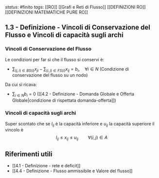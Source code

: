 *status*: #finito
*tags*: [[RO]] [[Grafi e Reti di Flusso]] [[DEFINIZIONI RO]] [[DEFINIZIONI MATEMATICHE PURE RO]]

## 1.3 - Definizione - Vincoli di Conservazione del Flusso e Vincoli di capacità sugli archi

### Vincoli di Conservazione del Flusso
Le condizioni per far sì che il flusso si conservi è:
*  $\sum_{(j,i) \in BS(i)}x_{ji} - \sum_{(i,j) \in FS(i)} x_{ij}=b_{i}, \quad \forall i \in N$ (Condizione di conservazione del flusso su un nodo)

Da cui si ricava:
* $\sum_{i \in N}b_{i}=0$ ([[4.2 - Definizione - Domanda Globale e Offerta Globale|condizione di rispettata domanda-offerta]])

### Vincoli di capacità sugli archi
Super scontato che se $l_{ij}$ è la capacità inferiore e $u_{ij}$ la capacità superiore il vincolo è
$$
 l_{ij} \leq x_{ij} \leq u_{ij} \qquad \forall (i,j) \in A
$$

## Riferimenti utili

* [[4.1 - Definizione - rete e deficit]]
* [[4.4 - Definizione - Flusso ammissibile e Valore del flusso]]